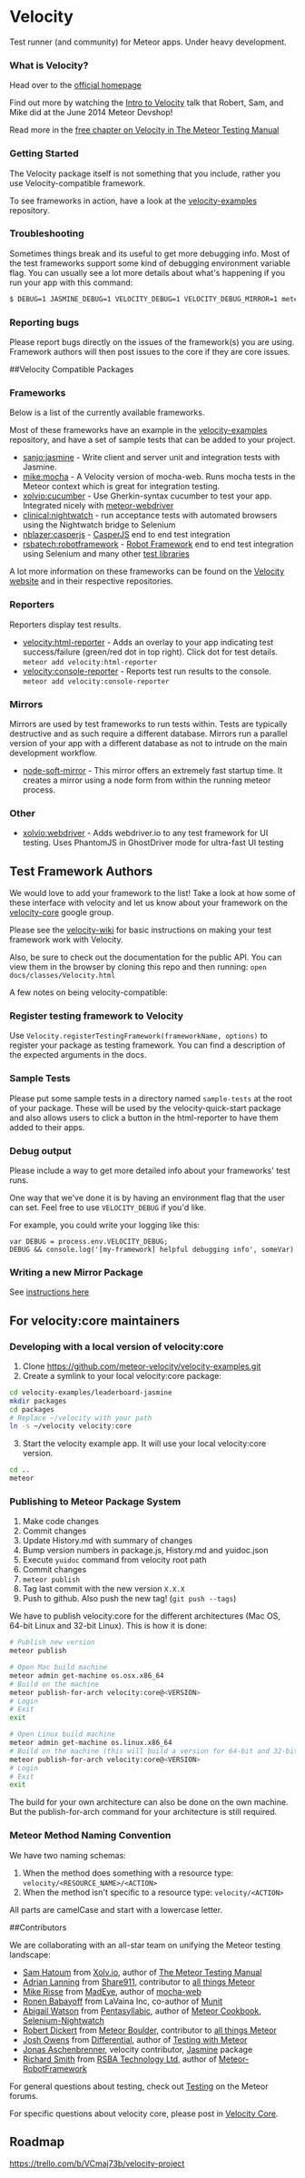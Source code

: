 Velocity
========

Test runner (and community) for Meteor apps.  Under heavy development.

### What is Velocity?
Head over to the [official homepage](http://velocity.meteor.com) 

Find out more by watching the [Intro to Velocity](http://youtu.be/kwFv1mXrLWE?t=40m51s) talk that
 Robert, Sam, and Mike did at the June 2014 Meteor Devshop!

Read more in the [free chapter on Velocity in The Meteor Testing Manual](http://www.meteortesting.com/chapter/velocity)

### Getting Started

The Velocity package itself is not something that you include, rather you use Velocity-compatible
framework. 

To see frameworks in action, have a look at the [velocity-examples](https://github.com/meteor-velocity/velocity-examples) repository.
 
### Troubleshooting

Sometimes things break and its useful to get more debugging info.  Most of the test frameworks 
support some kind of debugging environment variable flag.  You can usually see a lot more details
about what's happening if you run your app with this command:

```bash
$ DEBUG=1 JASMINE_DEBUG=1 VELOCITY_DEBUG=1 VELOCITY_DEBUG_MIRROR=1 meteor
```

### Reporting bugs

Please report bugs directly on the issues of the framework(s) you are using. Framework authors 
will then post issues to the core if they are core issues.

##Velocity Compatible Packages

### Frameworks

Below is a list of the currently available frameworks.

Most of these frameworks have an example in the [velocity-examples](https://github.com/meteor-velocity/velocity-examples) repository, and have a set of sample tests that can be added to your project.

* [sanjo:jasmine](https://github.com/Sanjo/meteor-jasmine) - Write client and server unit and integration tests with Jasmine.
* [mike:mocha](https://github.com/mad-eye/meteor-mocha-web) - A Velocity version of mocha-web. Runs mocha tests in the Meteor context which is great for integration testing.
* [xolvio:cucumber](https://github.com/xolvio/meteor-cucumber) - Use Gherkin-syntax cucumber to 
test your app. Integrated nicely with [meteor-webdriver](https://github.com/xolvio/meteor-webdriver)  
* [clinical:nightwatch](https://github.com/awatson1978/clinical-nightwatch) - run acceptance tests with automated browsers using the Nightwatch bridge to Selenium
* [nblazer:casperjs](https://github.com/blazer82/meteor-casperjs/) - [CasperJS](http://casperjs.org) end to end test integration 
* [rsbatech:robotframework](https://github.com/rjsmith/meteor-robotframework) - [Robot Framework](http://robotframework.org/) end to end test integration using Selenium and many other [test libraries](http://robotframework.org/#test-libraries)

A lot more information on these frameworks can be found on the [Velocity website](http://velocity.meteor.com/) and in their respective repositories.

### Reporters

Reporters display test results.

* [velocity:html-reporter](https://github.com/meteor-velocity/html-reporter/) - Adds an overlay to your app indicating test success/failure (green/red dot in top right).  Click dot for test details.  `meteor add velocity:html-reporter`
* [velocity:console-reporter](https://github.com/meteor-velocity/console-reporter/) - Reports test run results to the console.  `meteor add velocity:console-reporter`

### Mirrors

Mirrors are used by test frameworks to run tests within. Tests are typically destructive and as such
require a different database. Mirrors run a parallel version of your app with a different 
database as not to intrude on the main development workflow.

* [node-soft-mirror](https://github.com/meteor-velocity/node-soft-mirror) - This mirror offers an 
extremely fast startup time. It creates a mirror using a node form from within the running meteor 
process.

### Other

* [xolvio:webdriver](https://github.com/xolvio/meteor-webdriver) - Adds webdriver.io to any test 
framework for UI testing. Uses PhantomJS in GhostDriver mode for ultra-fast UI testing

## Test Framework Authors

We would love to add your framework to the list!  Take a look at how some of these interface with velocity and let us know about your framework on the [velocity-core](https://groups.google.com/forum/#!forum/velocity-core) google group.

Please see the [velocity-wiki](https://github.com/meteor-velocity/velocity/wiki/How-to-integrate-a-test-framework-with-Velocity) for basic instructions on making your test framework work with Velocity.

Also, be sure to check out the documentation for the public API.  You can view them in the browser by cloning this repo and then running: `open docs/classes/Velocity.html`
 
A few notes on being velocity-compatible:

### Register testing framework to Velocity

Use `Velocity.registerTestingFramework(frameworkName, options)` to register your package as testing framework. You can find a description of the expected arguments in the docs.


### Sample Tests

Please put some sample tests in a directory named `sample-tests` at the root of your package. 
These will be used by the velocity-quick-start package and also allows users to click a button 
in the html-reporter to have them added to their apps.

### Debug output

Please include a way to get more detailed info about your frameworks' test runs.  

One way that we've done it is by having an environment flag that the user can set.  Feel free to use `VELOCITY_DEBUG` if you'd like.  

For example, you could write your logging like this:

    var DEBUG = process.env.VELOCITY_DEBUG;
    DEBUG && console.log('[my-framework] helpful debugging info', someVar)

### Writing a new Mirror Package

See [instructions here](https://github.com/meteor-velocity/velocity/wiki/How-to-Write-a-Mirror-Package)

## For velocity:core maintainers

### Developing with a local version of velocity:core

1. Clone https://github.com/meteor-velocity/velocity-examples.git
2. Create a symlink to your local velocity:core package:

 ```bash
 cd velocity-examples/leaderboard-jasmine
 mkdir packages
 cd packages
 # Replace ~/velocity with your path 
 ln -s ~/velocity velocity:core
 ```

3. Start the velocity example app. It will use your local velocity:core version.

 ```bash
 cd ..
 meteor
 ```

### Publishing to Meteor Package System

1. Make code changes
2. Commit changes
3. Update History.md with summary of changes
4. Bump version numbers in package.js, History.md and yuidoc.json
5. Execute `yuidoc` command from velocity root path
6. Commit changes
7. `meteor publish`
8. Tag last commit with the new version `X.X.X`
9. Push to github. Also push the new tag! (`git push --tags`)


We have to publish velocity:core for the different architectures (Mac OS, 64-bit Linux and 32-bit Linux). This is how it is done:

```bash
# Publish new version
meteor publish

# Open Mac build machine
meteor admin get-machine os.osx.x86_64
# Build on the machine
meteor publish-for-arch velocity:core@<VERSION>
# Login
# Exit
exit

# Open Linux build machine
meteor admin get-machine os.linux.x86_64
# Build on the machine (this will build a version for 64-bit and 32-bit Linux)
meteor publish-for-arch velocity:core@<VERSION>
# Login
# Exit
exit
```

The build for your own architecture can also be done on the own machine. But the publish-for-arch command for your architecture is still required.

### Meteor Method Naming Convention

We have two naming schemas:

1. When the method does something with a resource type: `velocity/<RESOURCE_NAME>/<ACTION>`
2. When the method isn't specific to a resource type: `velocity/<ACTION>`

All parts are camelCase and start with a lowercase letter.

##Contributors

We are collaborating with an all-star team on unifying the Meteor testing landscape:

* [Sam Hatoum](https://github.com/samhatoum) from [Xolv.io](http://xolv.io/), author of [The Meteor Testing Manual](https://www.meteortesting.com)
* [Adrian Lanning](https://github.com/alanning) from [Share911](http://about.share911.com/), contributor to [all things Meteor](https://github.com/alanning?tab=repositories)
* [Mike Risse](https://github.com/rissem) from [MadEye](https://madeye.io/), author of [mocha-web](https://github.com/mad-eye/meteor-mocha-web)
* [Ronen Babayoff](https://github.com/ronen-lavaina) from LaVaina Inc, co-author of [Munit](https://github.com/spacejamio/meteor-munit)
* [Abigail Watson](https://github.com/awatson1978) from [Pentasyllabic](http://www.pentasyllabic.com), author of [Meteor Cookbook](https://github.com/awatson1978/meteor-cookbook), [Selenium-Nightwatch](https://github.com/awatson1978/selenium-nightwatch/)
* [Robert Dickert](https://github.com/rdickert) from [Meteor Boulder](http://www.meetup.com/Meteor-Boulder), contributor to [all things Meteor](https://github.com/rdickert?tab=repositories)
* [Josh Owens](https://github.com/queso) from [Differential](http://differential.io/), author of [Testing with Meteor](http://testingmeteor.com/)
* [Jonas Aschenbrenner](https://github.com/sanjo), velocity contributor, [Jasmine](https://github.com/Sanjo/meteor-jasmine) package
* [Richard Smith](https://github.com/rjsmith) from [RSBA Technology Ltd](http://www.rsbatechnology.co.uk), author of [Meteor-RobotFramework](https://github.com/rjsmith/meteor-robotframework)

For general questions about testing, check out [Testing](https://forums.meteor.com/c/testing) on the Meteor forums.

For specific questions about velocity core, please post in [Velocity Core](https://forums.meteor.com/c/testing/velocity-core).

## Roadmap

https://trello.com/b/VCmaj73b/velocity-project

